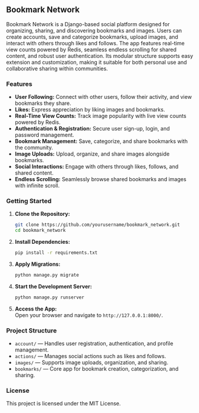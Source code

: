## Bookmark Network

Bookmark Network is a Django-based social platform designed for organizing, sharing, and discovering bookmarks and images. Users can create accounts, save and categorize bookmarks, upload images, and interact with others through likes and follows. The app features real-time view counts powered by Redis, seamless endless scrolling for shared content, and robust user authentication. Its modular structure supports easy extension and customization, making it suitable for both personal use and collaborative sharing within communities.
### Features

- **User Following:** Connect with other users, follow their activity, and view bookmarks they share.
- **Likes:** Express appreciation by liking images and bookmarks.
- **Real-Time View Counts:** Track image popularity with live view counts powered by Redis.
- **Authentication & Registration:** Secure user sign-up, login, and password management.
- **Bookmark Management:** Save, categorize, and share bookmarks with the community.
- **Image Uploads:** Upload, organize, and share images alongside bookmarks.
- **Social Interactions:** Engage with others through likes, follows, and shared content.
- **Endless Scrolling:** Seamlessly browse shared bookmarks and images with infinite scroll.

### Getting Started

1. **Clone the Repository:**
    ```bash
    git clone https://github.com/yourusername/bookmark_network.git
    cd bookmark_network
    ```
2. **Install Dependencies:**
    ```bash
    pip install -r requirements.txt
    ```
3. **Apply Migrations:**
    ```bash
    python manage.py migrate
    ```
4. **Start the Development Server:**
    ```bash
    python manage.py runserver
    ```
5. **Access the App:**  
    Open your browser and navigate to `http://127.0.0.1:8000/`.

### Project Structure

- `account/` — Handles user registration, authentication, and profile management.
- `actions/` — Manages social actions such as likes and follows.
- `images/` — Supports image uploads, organization, and sharing.
- `bookmarks/` — Core app for bookmark creation, categorization, and sharing.

### License

This project is licensed under the MIT License.
